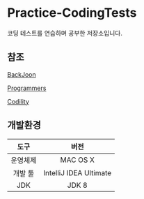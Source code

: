 # Practice-CodingTests
코딩 테스트를 연습하며 공부한 저장소입니다.

## 참조
[BackJoon](https://www.acmicpc.net/)

[Programmers](https://programmers.co.kr/)

[Codility](https://app.codility.com/programmers/)

## 개발환경
|도구|버전|
|:---:|:---:|
|운영체제|MAC OS X|
|개발 툴|IntelliJ IDEA Ultimate|
|JDK|JDK 8|